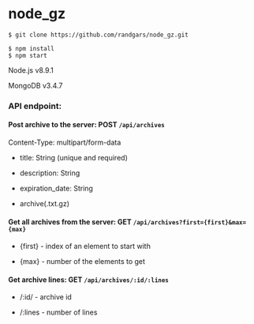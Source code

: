 # node_gz

    $ git clone https://github.com/randgars/node_gz.git

    $ npm install
    $ npm start

Node.js v8.9.1

MongoDB v3.4.7

### API endpoint:
#### Post archive to the server: POST ```/api/archives```
Content-Type: multipart/form-data

  * title: String (unique and required)
  
  * description: String
  
  * expiration_date: String
  
  * archive(.txt.gz)
  
#### Get all archives from the server: GET ```/api/archives?first={first}&max={max}```
   * {first} - index of an element to start with

   * {max} - number of the elements to get

#### Get archive lines: GET ```/api/archives/:id/:lines```
   * /:id/ - archive id

   * /:lines - number of lines

